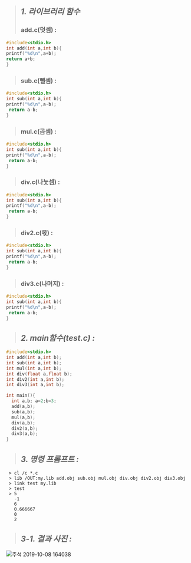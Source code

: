 > ## ***1. 라이브러리 함수***  
> ### add.c(덧셈) :

```c
#include<stdio.h>  
int add(int a,int b){  
printf("%d\n",a+b);  
return a+b;  
}  
```  
> ### sub.c(뺄셈) :

```c
#include<stdio.h>
int sub(int a,int b){
printf("%d\n",a-b);
 return a-b;
}  
```  
> ### mul.c(곱셈) :

```c
#include<stdio.h>
int sub(int a,int b){
printf("%d\n",a-b);
 return a-b;
}  
```  
> ### div.c(나눗셈) :

```c
#include<stdio.h>
int sub(int a,int b){
printf("%d\n",a-b);
 return a-b;
}  
```  
> ### div2.c(몫) :

```c
#include<stdio.h>
int sub(int a,int b){
printf("%d\n",a-b);
 return a-b;
}  
```  
> ### div3.c(나머지) :

```c
#include<stdio.h>
int sub(int a,int b){
printf("%d\n",a-b);
 return a-b;
}  
```  
  
> ## ***2. main함수(test.c) :***

```c
#include<stdio.h>
int add(int a,int b);
int sub(int a,int b);
int mul(int a,int b);
int div(float a,float b);
int div2(int a,int b);
int div3(int a,int b);

int main(){
  int a,b; a=2;b=3;
  add(a,b);
  sub(a,b);
  mul(a,b);
  div(a,b);
  div2(a,b);
  div3(a,b);
}
```   


   
        
> ## ***3. 명령 프롬프트 :***

```
 > cl /c *.c
 > lib /OUT:my.lib add.obj sub.obj mul.obj div.obj div2.obj div3.obj
 > link test my.lib
 > test
 > 5
   -1
   6
   0.666667
   0
   2
```

> ## ***3-1. 결과 사진 :***
![주석 2019-10-08 164038](https://user-images.githubusercontent.com/50895677/66376699-2cd12080-e9eb-11e9-8e09-ea358e34e570.png)
